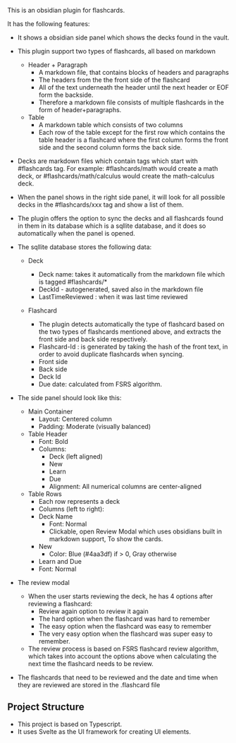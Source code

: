 This is an obsidian plugin for flashcards.

It has the following features:

- It shows a obsidian side panel which shows the decks found in the vault.

- This plugin support two types of flashcards, all based on markdown
  - Header + Paragraph
    - A markdown file, that contains blocks of headers and paragraphs
    - The headers from the the front side of the flashcard
    - All of the text underneath the header until the next header or EOF form the backside.
    - Therefore a markdown file consists of multiple flashcards in the form of header+paragraphs.
  - Table
    - A markdown table which consists of two columns
    - Each row of the table except for the first row which contains the table header is a flashcard where the first column forms the front side and the second column forms the back side.
- Decks are markdown files which contain tags which start with #flashcards tag. For example: #flashcards/math would create a math deck, or #flashcards/math/calculus would create the math-calculus deck.
- When the panel shows in the right side panel, it will look for all possible decks in the #flashcards/xxx tag and show a list of them.
- The plugin offers the option to sync the decks and all flashcards found in them in its database which is a sqllite database, and it does so automatically when the panel is opened.
- The sqllite database stores the following data:
  - Deck
    - Deck name: takes it automatically from the markdown file which is tagged #flashcards/*
    - DeckId - autogenerated, saved also in the markdown file
    - LastTimeReviewed : when it was last time reviewed

  - Flashcard
    - The plugin detects automatically the type of flashcard based on the two types of flashcards mentioned above, and extracts the front side and back side respectively.
    - Flashcard-Id : is generated by taking the hash of the front text, in order to avoid duplicate flashcards when syncing.
    - Front side
    - Back side
    - Deck Id
    - Due date: calculated from FSRS algorithm.


- The side panel should look like this:
  - Main Container
    - Layout: Centered column
    -	Padding: Moderate (visually balanced)
  - Table Header
    - Font: Bold
    - Columns:
      -	Deck (left aligned)
      -	New
      -	Learn
      -	Due
      -	Alignment: All numerical columns are center-aligned
  - Table Rows
  	- Each row represents a deck
  	- Columns (left to right):
  	- Deck Name
  	  - Font: Normal
      - Clickable, open Review Modal which uses obsidians built in markdown support, To show the cards.
  	- New
  	  - Color: Blue (#4aa3df) if > 0, Gray otherwise
  	-	Learn and Due
  	  -	Font: Normal

- The review modal
  - When the user starts reviewing the deck, he has 4 options after reviewing a flashcard:
    - Review again option to review it again
    - The hard option when the flashcard was hard to remember
    - The easy option when the flashcard was easy to remember
    - The very easy option when the flashcard was super easy to remember.
  - The review process is based on FSRS flashcard review algorithm, which takes into account the options above when calculating the next time the flashcard needs to be review.
 - The flashcards that need to be reviewed and the date and time when they are reviewed are stored in the .flashcard file



## Project Structure

- This project is based on Typescript.
- It uses Svelte as the UI framework for creating UI elements.
